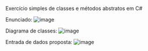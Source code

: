Exercício simples de classes e métodos abstratos em C#

Enunciado:
![image](https://user-images.githubusercontent.com/90118977/168490553-425086ba-f2f1-401f-8b89-64c90e776c2a.png)

Diagrama de classes:
![image](https://user-images.githubusercontent.com/90118977/168490533-c4706932-9705-48dd-bca7-9c2fd61eae9e.png)

Entrada de dados proposta:
![image](https://user-images.githubusercontent.com/90118977/168490577-b9442a89-7d88-4916-b008-62d8314644f0.png)


